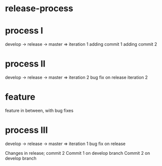 # release-process

# process I
develop -> release -> master => iteration 1
adding commit 1
adding commit 2

# process II
develop -> release -> master => iteration 2
bug fix on release iteration 2

# feature
feature in between, with bug fixes

# process III
develop -> release -> master => iteration 1
bug fix on release

Changes in release; commit 2
Commit 1 on develop branch
Commit 2 on develop branch
